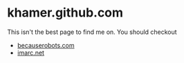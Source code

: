 khamer.github.com
=================
This isn't the best page to find me on. You should checkout
* [becauserobots.com](http://becauserobots.com/)
* [imarc.net](http://imarc.net/)

